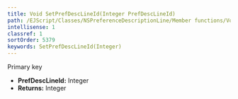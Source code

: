 ```yaml
---
title: Void SetPrefDescLineId(Integer PrefDescLineId)
path: /EJScript/Classes/NSPreferenceDescriptionLine/Member functions/Void SetPrefDescLineId(Integer p_0)
intellisense: 1
classref: 1
sortOrder: 5379
keywords: SetPrefDescLineId(Integer)
---
```



Primary key



* **PrefDescLineId:** Integer
* **Returns:** Integer


